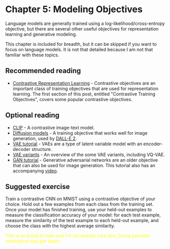 # Chapter 5: Modeling Objectives

Language models are generally trained using a log-likelihood/cross-entropy objective, but there are several other useful objectives for representation learning and generative modeling.

This chapter is included for breadth, but it can be skipped if you want to focus on language models. It is not that detailed because I am not that familiar with these topics.

## Recommended reading

- [Contrastive Representation Learning](https://lilianweng.github.io/posts/2021-05-31-contrastive/) - Contrastive objectives are an important class of training objectives that are used for representation learning. The first section of this post, entitled "Contrastive Training Objectives", covers some popular contrastive objectives.

## Optional reading

- [CLIP](https://openai.com/blog/clip/) - A contrastive image-text model.
- [Diffusion models](https://lilianweng.github.io/posts/2021-07-11-diffusion-models/) - A training objective that works well for image generation, used by [DALL-E 2](https://openai.com/dall-e-2/).
- [VAE tutorial](https://arxiv.org/abs/1606.05908) - VAEs are a type of latent variable model with an encoder-decoder structure.
- [VAE variants](https://lilianweng.github.io/posts/2018-08-12-vae/) - An overview of the some VAE variants, including VQ-VAE.
- [GAN tutorial](https://arxiv.org/abs/1701.00160) - Generative adversarial networks are an older objective that can also be used for image generation. This tutorial also has an accompanying [video](https://www.youtube.com/watch?v=AJVyzd0rqdc).

## Suggested exercise

Train a contrastive CNN on MNIST using a contrastive objective of your choice. Hold out a few examples from each class from the training set. Once your model has finished training, use your held-out examples to measure the classification accuracy of your model: for each test example, measure the similarity of the test example to each held-out example, and choose the class with the highest average similarity.

<span style="color:yellow"> This is so brutal to train and I'm not exactly sure why. Doing pairwise contrastive loss per batch. </span>